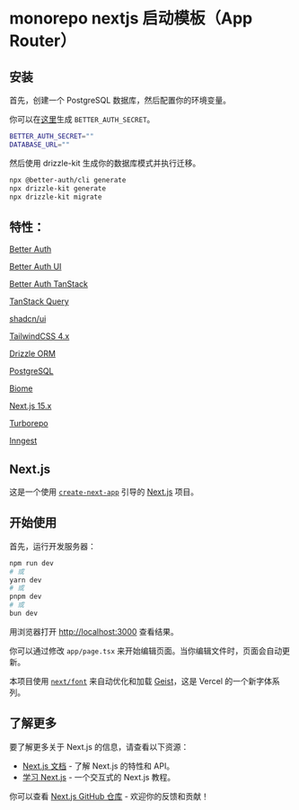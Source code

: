          
# monorepo nextjs 启动模板（App Router）

## 安装

首先，创建一个 PostgreSQL 数据库，然后配置你的环境变量。

你可以在[这里](https://www.better-auth.com/docs/installation#set-environment-variables)生成 `BETTER_AUTH_SECRET`。

```bash
BETTER_AUTH_SECRET=""
DATABASE_URL=""
```

然后使用 drizzle-kit 生成你的数据库模式并执行迁移。

```bash
npx @better-auth/cli generate
npx drizzle-kit generate
npx drizzle-kit migrate
```

## 特性：

[Better Auth](https://better-auth.com)

[Better Auth UI](https://better-auth-ui.com)

[Better Auth TanStack](https://github.com/daveyplate/better-auth-tanstack)

[TanStack Query](https://tanstack.com/query)

[shadcn/ui](https://ui.shadcn.com)

[TailwindCSS 4.x](https://tailwindcss.com)

[Drizzle ORM](https://orm.drizzle.team)

[PostgreSQL](https://postgresql.org)

[Biome](https://biomejs.dev)

[Next.js 15.x](https://nextjs.org)

[Turborepo](https://turbo.build)

[Inngest](https://github.com/inngest/inngest)

## Next.js

这是一个使用 [`create-next-app`](https://nextjs.org/docs/app/api-reference/cli/create-next-app) 引导的 [Next.js](https://nextjs.org) 项目。

## 开始使用

首先，运行开发服务器：

```bash
npm run dev
# 或
yarn dev
# 或
pnpm dev
# 或
bun dev
```

用浏览器打开 [http://localhost:3000](http://localhost:3000) 查看结果。

你可以通过修改 `app/page.tsx` 来开始编辑页面。当你编辑文件时，页面会自动更新。

本项目使用 [`next/font`](https://nextjs.org/docs/app/building-your-application/optimizing/fonts) 来自动优化和加载 [Geist](https://vercel.com/font)，这是 Vercel 的一个新字体系列。

## 了解更多

要了解更多关于 Next.js 的信息，请查看以下资源：

- [Next.js 文档](https://nextjs.org/docs) - 了解 Next.js 的特性和 API。
- [学习 Next.js](https://nextjs.org/learn) - 一个交互式的 Next.js 教程。

你可以查看 [Next.js GitHub 仓库](https://github.com/vercel/next.js) - 欢迎你的反馈和贡献！


        